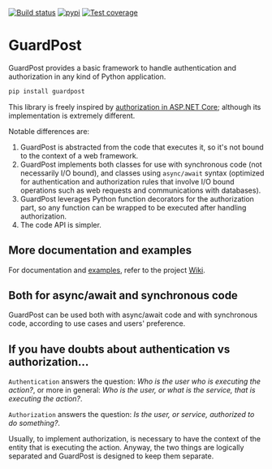 [![Build status](https://dev.azure.com/robertoprevato/PythonVulgaris/_apis/build/status/GuardPost-CI)](https://dev.azure.com/robertoprevato/PythonVulgaris/_build/latest?definitionId=14) [![pypi](https://robertoprevato.vsrm.visualstudio.com/_apis/public/Release/badge/651caa71-1e34-4725-afac-f2b5cf6987f9/1/2)](https://pypi.org/project/GuardPost/) [![Test coverage](https://img.shields.io/azure-devops/coverage/robertoprevato/PythonVulgaris/14.svg)](https://robertoprevato.visualstudio.com/PythonVulgaris/_build?definitionId=14)

# GuardPost
GuardPost provides a basic framework to handle authentication and authorization in any kind of Python application.

```bash
pip install guardpost
```

This library is freely inspired by [authorization in ASP.NET Core](https://docs.microsoft.com/en-us/aspnet/core/security/authorization/policies?view=aspnetcore-2.2); although its implementation is extremely different.

Notable differences are:
1. GuardPost is abstracted from the code that executes it, so it's not bound to the context of a web framework.
1. GuardPost implements both classes for use with synchronous code (not necessarily I/O bound), and classes using `async/await` syntax (optimized for authentication and authorization rules that involve I/O bound operations such as web requests and communications with databases).
1. GuardPost leverages Python function decorators for the authorization part, so any function can be wrapped to be executed after handling authorization.
1. The code API is simpler.

## More documentation and examples
For documentation and [examples](https://github.com/RobertoPrevato/GuardPost/wiki/Examples), refer to the project [Wiki](https://github.com/RobertoPrevato/GuardPost/wiki).

## Both for async/await and synchronous code
GuardPost can be used both with async/await code and with synchronous code, according to use cases and users' preference.

## If you have doubts about authentication vs authorization...
`Authentication` answers the question: _Who is the user who is executing the action?_, or more in general: _Who is the user, or what is the service, that is executing the action?_.

`Authorization` answers the question: _Is the user, or service, authorized to do something?_.

Usually, to implement authorization, is necessary to have the context of the entity that is executing the action. Anyway, the two things are logically separated and GuardPost is designed to keep them separate.
